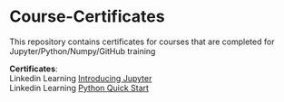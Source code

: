 # Course-Certificates  
This repository contains certificates for courses that are completed for Jupyter/Python/Numpy/GitHub training

**Certificates**:  
Linkedin Learning [Introducing Jupyter](https://github.com/siyuyin/Course-Certificates/blob/main/certificates/CertificateOfCompletion_Introducing%20Jupyter.pdf)  
Linkedin Learning [Python Quick Start](https://github.com/siyuyin/Course-Certificates/blob/main/certificates/CertificateOfCompletion_Python%20Quick%20Start.pdf)  


